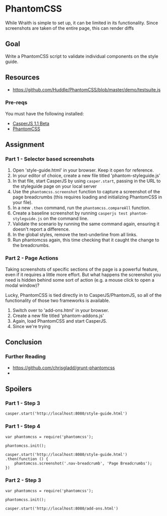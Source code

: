 # PhantomCSS

While Wraith is simple to set up, it can be limited in its functionality. Since screenshots are taken of the entire page, this can render diffs 

## Goal
Write a PhantomCSS script to validate individual components on the style guide.

## Resources
- https://github.com/Huddle/PhantomCSS/blob/master/demo/testsuite.js

### Pre-reqs

You must have the following installed:

- [CasperJS 1.1 Beta](http://docs.casperjs.org/en/latest/installation.html)
- [PhantomCSS](https://github.com/Huddle/PhantomCSS#download)

## Assignment

### Part 1 - Selector based screenshots

1. Open 'style-guide.html' in your browser. Keep it open for reference.
2. In your editor of choice, create a new file titled 'phantom-styleguide.js'
3. In that file, start CasperJS by using `casper.start`, passing in the URL to the styleguide page on your local server
4. Use the `phantomcss.screenshot` function to capture a screenshot of the page breadcrumbs (this requires loading and initializing PhantomCSS in your file).
5. In a new `.then` command, run the `phantomcss.compareAll` function.
6. Create a baseline screenshot by running `casperjs test phantom-styleguide.js` on the command line.
7. Validate the scenario by running the same command again, ensuring it doesn't report a difference.
8. In the global styles, remove the text-underline from all links.
9. Run phantomcss again, this time checking that it caught the change to the breadcrumbs.

### Part 2 - Page Actions

Taking screenshots of specific sections of the page is a powerful feature, even if it requires a little more effort. But what happens the screenshot you need is hidden behind some sort of action (e.g. a mouse click to open a modal window)?

Lucky, PhantomCSS is tied directly in to CasperJS/PhantomJS, so all of the functionality of those two frameworks is available.

1. Switch over to 'add-ons.html' in your browser.
2. Create a new file titled 'phantom-addons.js'
3. Again, load PhantomCSS and start CasperJS.
4. Since we're trying 

## Conclusion 

### Further Reading
- https://github.com/chrisgladd/grunt-phantomcss
- 

## Spoilers

### Part 1 - Step 3
```
casper.start('http://localhost:8080/style-guide.html')
```

### Part 1 - Step 4
```
var phantomcss = require('phantomcss');

phantomcss.init();

casper.start('http://localhost:8080/style-guide.html')
.then(function () {
    phantomcss.screenshot('.nav-breadcrumb', 'Page Breadcrumbs');
})
```

### Part 2 - Step 3
```
var phantomcss = require('phantomcss');

phantomcss.init();

casper.start('http://localhost:8080/add-ons.html')
```
